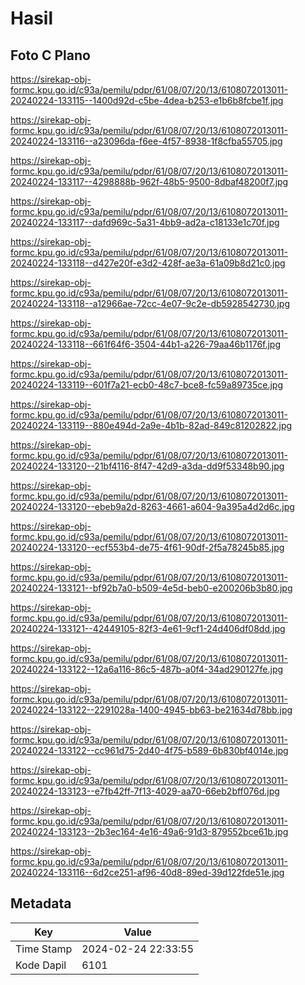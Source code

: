 # Hasil

## Foto C Plano

https://sirekap-obj-formc.kpu.go.id/c93a/pemilu/pdpr/61/08/07/20/13/6108072013011-20240224-133115--1400d92d-c5be-4dea-b253-e1b6b8fcbe1f.jpg

https://sirekap-obj-formc.kpu.go.id/c93a/pemilu/pdpr/61/08/07/20/13/6108072013011-20240224-133116--a23096da-f6ee-4f57-8938-1f8cfba55705.jpg

https://sirekap-obj-formc.kpu.go.id/c93a/pemilu/pdpr/61/08/07/20/13/6108072013011-20240224-133117--4298888b-962f-48b5-9500-8dbaf48200f7.jpg

https://sirekap-obj-formc.kpu.go.id/c93a/pemilu/pdpr/61/08/07/20/13/6108072013011-20240224-133117--dafd969c-5a31-4bb9-ad2a-c18133e1c70f.jpg

https://sirekap-obj-formc.kpu.go.id/c93a/pemilu/pdpr/61/08/07/20/13/6108072013011-20240224-133118--d427e20f-e3d2-428f-ae3a-61a09b8d21c0.jpg

https://sirekap-obj-formc.kpu.go.id/c93a/pemilu/pdpr/61/08/07/20/13/6108072013011-20240224-133118--a12966ae-72cc-4e07-9c2e-db5928542730.jpg

https://sirekap-obj-formc.kpu.go.id/c93a/pemilu/pdpr/61/08/07/20/13/6108072013011-20240224-133118--661f64f6-3504-44b1-a226-79aa46b1176f.jpg

https://sirekap-obj-formc.kpu.go.id/c93a/pemilu/pdpr/61/08/07/20/13/6108072013011-20240224-133119--601f7a21-ecb0-48c7-bce8-fc59a89735ce.jpg

https://sirekap-obj-formc.kpu.go.id/c93a/pemilu/pdpr/61/08/07/20/13/6108072013011-20240224-133119--880e494d-2a9e-4b1b-82ad-849c81202822.jpg

https://sirekap-obj-formc.kpu.go.id/c93a/pemilu/pdpr/61/08/07/20/13/6108072013011-20240224-133120--21bf4116-8f47-42d9-a3da-dd9f53348b90.jpg

https://sirekap-obj-formc.kpu.go.id/c93a/pemilu/pdpr/61/08/07/20/13/6108072013011-20240224-133120--ebeb9a2d-8263-4661-a604-9a395a4d2d6c.jpg

https://sirekap-obj-formc.kpu.go.id/c93a/pemilu/pdpr/61/08/07/20/13/6108072013011-20240224-133120--ecf553b4-de75-4f61-90df-2f5a78245b85.jpg

https://sirekap-obj-formc.kpu.go.id/c93a/pemilu/pdpr/61/08/07/20/13/6108072013011-20240224-133121--bf92b7a0-b509-4e5d-beb0-e200206b3b80.jpg

https://sirekap-obj-formc.kpu.go.id/c93a/pemilu/pdpr/61/08/07/20/13/6108072013011-20240224-133121--42449105-82f3-4e61-9cf1-24d406df08dd.jpg

https://sirekap-obj-formc.kpu.go.id/c93a/pemilu/pdpr/61/08/07/20/13/6108072013011-20240224-133122--12a6a116-86c5-487b-a0f4-34ad290127fe.jpg

https://sirekap-obj-formc.kpu.go.id/c93a/pemilu/pdpr/61/08/07/20/13/6108072013011-20240224-133122--2291028a-1400-4945-bb63-be21634d78bb.jpg

https://sirekap-obj-formc.kpu.go.id/c93a/pemilu/pdpr/61/08/07/20/13/6108072013011-20240224-133122--cc961d75-2d40-4f75-b589-6b830bf4014e.jpg

https://sirekap-obj-formc.kpu.go.id/c93a/pemilu/pdpr/61/08/07/20/13/6108072013011-20240224-133123--e7fb42ff-7f13-4029-aa70-66eb2bff076d.jpg

https://sirekap-obj-formc.kpu.go.id/c93a/pemilu/pdpr/61/08/07/20/13/6108072013011-20240224-133123--2b3ec164-4e16-49a6-91d3-879552bce61b.jpg

https://sirekap-obj-formc.kpu.go.id/c93a/pemilu/pdpr/61/08/07/20/13/6108072013011-20240224-133116--6d2ce251-af96-40d8-89ed-39d122fde51e.jpg


## Metadata

| Key        | Value               |
| ---------- | ------------------- |
| Time Stamp | 2024-02-24 22:33:55 |
| Kode Dapil | 6101                |



